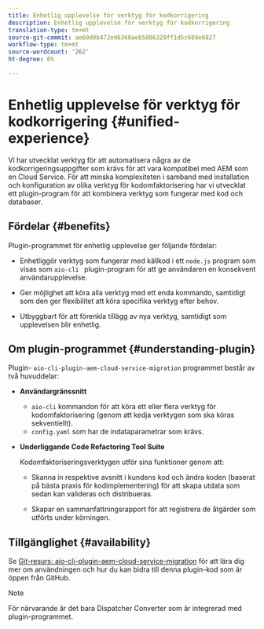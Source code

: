 ```yaml
---
title: Enhetlig upplevelse för verktyg för kodkorrigering
description: Enhetlig upplevelse för verktyg för kodkorrigering
translation-type: tm+mt
source-git-commit: ae60d0b472ed6368aeb5806329ff1d5c689e0827
workflow-type: tm+mt
source-wordcount: '262'
ht-degree: 0%

---
```



# Enhetlig upplevelse för verktyg för kodkorrigering {#unified-experience}

Vi har utvecklat verktyg för att automatisera några av de kodkorrigeringsuppgifter som krävs för att vara kompatibel med AEM som en Cloud Service. För att minska komplexiteten i samband med installation och konfiguration av olika verktyg för kodomfaktorisering har vi utvecklat ett plugin-program för att kombinera verktyg som fungerar med kod och databaser.

## Fördelar {#benefits}

Plugin-programmet för enhetlig upplevelse ger följande fördelar:

* Enhetliggör verktyg som fungerar med källkod i ett `node.js` program som visas som `aio-cli ` plugin-program för att ge användaren en konsekvent användarupplevelse.

* Ger möjlighet att köra alla verktyg med ett enda kommando, samtidigt som den ger flexibilitet att köra specifika verktyg efter behov.

* Utbyggbart för att förenkla tillägg av nya verktyg, samtidigt som upplevelsen blir enhetlig.

## Om plugin-programmet {#understanding-plugin}

Plugin- `aio-cli-plugin-aem-cloud-service-migration` programmet består av två huvuddelar:

* **Användargränssnitt**

   * `aio-cli` kommandon för att köra ett eller flera verktyg för kodomfaktorisering (genom att kedja verktygen som ska köras sekventiellt).
   * `config.yaml` som har de indataparametrar som krävs.

* **Underliggande Code Refactoring Tool Suite**

   Kodomfaktoriseringsverktygen utför sina funktioner genom att:

   * Skanna in respektive avsnitt i kundens kod och ändra koden (baserat på bästa praxis för kodimplementering) för att skapa utdata som sedan kan valideras och distribueras.

   * Skapar en sammanfattningsrapport för att registrera de åtgärder som utförts under körningen.

## Tillgänglighet {#availability}

Se [Git-resurs: aio-cli-plugin-aem-cloud-service-migration](https://github.com/adobe/aio-cli-plugin-aem-cloud-service-migration) för att lära dig mer om användningen och hur du kan bidra till denna plugin-kod som är öppen från GitHub.

>[!NOTE]
>För närvarande är det bara Dispatcher Converter som är integrerad med plugin-programmet.
